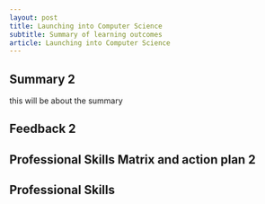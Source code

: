 ```yaml
---
layout: post
title: Launching into Computer Science
subtitle: Summary of learning outcomes
article: Launching into Computer Science
---
```


<h2>Summary 2</h2>
this will be about the summary

<h2>Feedback 2</h2>

<h2>Professional Skills Matrix and action plan 2</h2>

## Professional Skills
